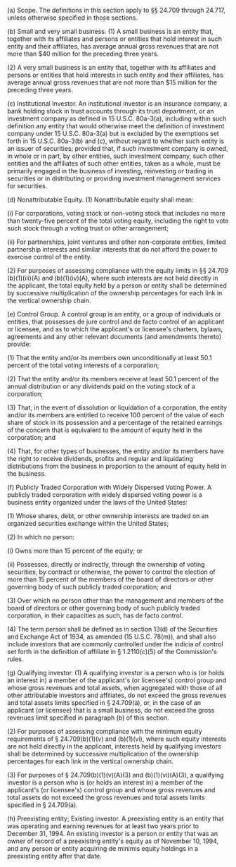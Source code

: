 (a) Scope. The definitions in this section apply to §§ 24.709 through 24.717, unless otherwise specified in those sections.

(b) Small and very small business. (1) A small business is an entity that, together with its affiliates and persons or entities that hold interest in such entity and their affiliates, has average annual gross revenues that are not more than $40 million for the preceding three years.

(2) A very small business is an entity that, together with its affiliates and persons or entities that hold interests in such entity and their affiliates, has average annual gross revenues that are not more than $15 million for the preceding three years.

(c) Institutional Investor. An institutional investor is an insurance company, a bank holding stock in trust accounts through its trust department, or an investment company as defined in 15 U.S.C. 80a-3(a), including within such definition any entity that would otherwise meet the definition of investment company under 15 U.S.C. 80a-3(a) but is excluded by the exemptions set forth in 15 U.S.C. 80a-3(b) and (c), without regard to whether such entity is an issuer of securities; provided that, if such investment company is owned, in whole or in part, by other entities, such investment company, such other entities and the affiliates of such other entities, taken as a whole, must be primarily engaged in the business of investing, reinvesting or trading in securities or in distributing or providing investment management services for securities.

(d) Nonattributable Equity. (1) Nonattributable equity shall mean:

(i) For corporations, voting stock or non-voting stock that includes no more than twenty-five percent of the total voting equity, including the right to vote such stock through a voting trust or other arrangement;

(ii) For partnerships, joint ventures and other non-corporate entities, limited partnership interests and similar interests that do not afford the power to exercise control of the entity.

(2) For purposes of assessing compliance with the equity limits in §§ 24.709 (b)(1)(iii)(A) and (b)(1)(iv)(A), where such interests are not held directly in the applicant, the total equity held by a person or entity shall be determined by successive multiplication of the ownership percentages for each link in the vertical ownership chain.

(e) Control Group. A control group is an entity, or a group of individuals or entities, that possesses de jure control and de facto control of an applicant or licensee, and as to which the applicant's or licensee's charters, bylaws, agreements and any other relevant documents (and amendments thereto) provide:

(1) That the entity and/or its members own unconditionally at least 50.1 percent of the total voting interests of a corporation;

(2) That the entity and/or its members receive at least 50.1 percent of the annual distribution or any dividends paid on the voting stock of a corporation;

(3) That, in the event of dissolution or liquidation of a corporation, the entity and/or its members are entitled to receive 100 percent of the value of each share of stock in its possession and a percentage of the retained earnings of the concern that is equivalent to the amount of equity held in the corporation; and

(4) That, for other types of businesses, the entity and/or its members have the right to receive dividends, profits and regular and liquidating distributions from the business in proportion to the amount of equity held in the business.
                      

(f) Publicly Traded Corporation with Widely Dispersed Voting Power. A publicly traded corporation with widely dispersed voting power is a business entity organized under the laws of the United States:

(1) Whose shares, debt, or other ownership interests are traded on an organized securities exchange within the United States;

(2) In which no person:

(i) Owns more than 15 percent of the equity; or

(ii) Possesses, directly or indirectly, through the ownership of voting securities, by contract or otherwise, the power to control the election of more than 15 percent of the members of the board of directors or other governing body of such publicly traded corporation; and

(3) Over which no person other than the management and members of the board of directors or other governing body of such publicly traded corporation, in their capacities as such, has de facto control.

(4) The term person shall be defined as in section 13(d) of the Securities and Exchange Act of 1934, as amended (15 U.S.C. 78(m)), and shall also include investors that are commonly controlled under the indicia of control set forth in the definition of affiliate in § 1.2110(c)(5) of the Commission's rules.

(g) Qualifying investor. (1) A qualifying investor is a person who is (or holds an interest in) a member of the applicant's (or licensee's) control group and whose gross revenues and total assets, when aggregated with those of all other attributable investors and affiliates, do not exceed the gross revenues and total assets limits specified in § 24.709(a), or, in the case of an applicant (or licensee) that is a small business, do not exceed the gross revenues limit specified in paragraph (b) of this section.

(2) For purposes of assessing compliance with the minimum equity requirements of § 24.709(b)(1)(v) and (b)(1)(vi), where such equity interests are not held directly in the applicant, interests held by qualifying investors shall be determined by successive multiplication of the ownership percentages for each link in the vertical ownership chain.

(3) For purposes of § 24.709(b)(1)(v)(A)(3) and (b)(1)(vi)(A)(3), a qualifying investor is a person who is (or holds an interest in) a member of the applicant's (or licensee's) control group and whose gross revenues and total assets do not exceed the gross revenues and total assets limits specified in § 24.709(a).

(h) Preexisting entity; Existing investor. A preexisting entity is an entity that was operating and earning revenues for at least two years prior to December 31, 1994. An existing investor is a person or entity that was an owner of record of a preexisting entity's equity as of November 10, 1994, and any person or entity acquiring de minimis equity holdings in a preexisting entity after that date.
                      

